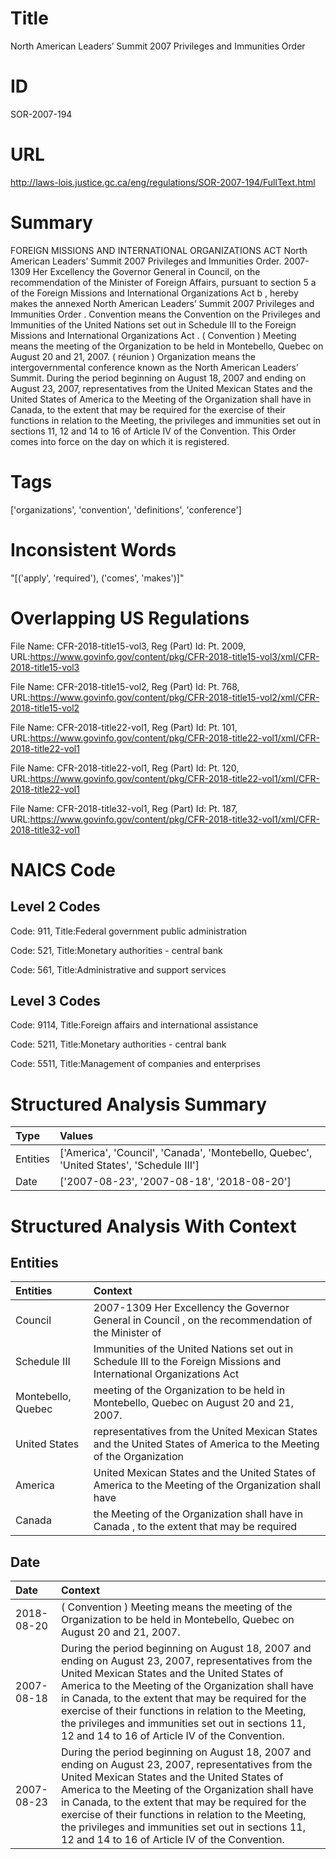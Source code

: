 # Title
North American Leaders’ Summit 2007 Privileges and Immunities Order


# ID
SOR-2007-194

# URL
http://laws-lois.justice.gc.ca/eng/regulations/SOR-2007-194/FullText.html


# Summary
FOREIGN MISSIONS AND INTERNATIONAL ORGANIZATIONS ACT North American Leaders’ Summit 2007 Privileges and Immunities Order.
2007-1309 Her Excellency the Governor General in Council, on the recommendation of the Minister of Foreign Affairs, pursuant to section 5 a  of the  Foreign Missions and International Organizations Act b , hereby makes the annexed  North American Leaders’ Summit 2007 Privileges and Immunities Order .
Convention  means the Convention on the Privileges and Immunities of the United Nations set out in Schedule III to the  Foreign Missions and International Organizations Act .
( Convention ) Meeting  means the meeting of the Organization to be held in Montebello, Quebec on August 20 and 21, 2007.
( réunion ) Organization  means the intergovernmental conference known as the North American Leaders’ Summit.
During the period beginning on August 18, 2007 and ending on August 23, 2007, representatives from the United Mexican States and the United States of America to the Meeting of the Organization shall have in Canada, to the extent that may be required for the exercise of their functions in relation to the Meeting, the privileges and immunities set out in sections 11, 12 and 14 to 16 of Article IV of the Convention.
This Order comes into force on the day on which it is registered.


# Tags
['organizations', 'convention', 'definitions', 'conference']


# Inconsistent Words
"[('apply', 'required'), ('comes', 'makes')]"


# Overlapping US Regulations
File Name: CFR-2018-title15-vol3, Reg (Part) Id: Pt. 2009, URL:https://www.govinfo.gov/content/pkg/CFR-2018-title15-vol3/xml/CFR-2018-title15-vol3

File Name: CFR-2018-title15-vol2, Reg (Part) Id: Pt. 768, URL:https://www.govinfo.gov/content/pkg/CFR-2018-title15-vol2/xml/CFR-2018-title15-vol2

File Name: CFR-2018-title22-vol1, Reg (Part) Id: Pt. 101, URL:https://www.govinfo.gov/content/pkg/CFR-2018-title22-vol1/xml/CFR-2018-title22-vol1

File Name: CFR-2018-title22-vol1, Reg (Part) Id: Pt. 120, URL:https://www.govinfo.gov/content/pkg/CFR-2018-title22-vol1/xml/CFR-2018-title22-vol1

File Name: CFR-2018-title32-vol1, Reg (Part) Id: Pt. 187, URL:https://www.govinfo.gov/content/pkg/CFR-2018-title32-vol1/xml/CFR-2018-title32-vol1




# NAICS Code
## Level 2 Codes
Code: 911, Title:Federal government public administration

Code: 521, Title:Monetary authorities - central bank

Code: 561, Title:Administrative and support services




## Level 3 Codes
Code: 9114, Title:Foreign affairs and international assistance

Code: 5211, Title:Monetary authorities - central bank

Code: 5511, Title:Management of companies and enterprises







# Structured Analysis Summary
| Type     | Values                                                                                  |
|:---------|:----------------------------------------------------------------------------------------|
| Entities | ['America', 'Council', 'Canada', 'Montebello, Quebec', 'United States', 'Schedule III'] |
| Date     | ['2007-08-23', '2007-08-18', '2018-08-20']                                              |


# Structured Analysis With Context
 


## Entities
| Entities           | Context                                                                                                              |
|:-------------------|:---------------------------------------------------------------------------------------------------------------------|
| Council            | 2007-1309 Her Excellency the Governor General in  Council , on the recommendation of the Minister of                 |
| Schedule III       | Immunities of the United Nations set out in Schedule III to the Foreign Missions and International Organizations Act |
| Montebello, Quebec | meeting of the Organization to be held in Montebello, Quebec  on August 20 and 21, 2007.                             |
| United States      | representatives from the United Mexican States and the United States of America to the Meeting of the Organization   |
| America            | United Mexican States and the United States of America to the Meeting of the Organization shall have                 |
| Canada             | the Meeting of the Organization shall have in Canada , to the extent that may be required                            |


## Date
| Date       | Context                                                                                                                                                                                                                                                                                                                                                                                                                          |
|:-----------|:---------------------------------------------------------------------------------------------------------------------------------------------------------------------------------------------------------------------------------------------------------------------------------------------------------------------------------------------------------------------------------------------------------------------------------|
| 2018-08-20 | ( Convention ) Meeting  means the meeting of the Organization to be held in Montebello, Quebec on August 20 and 21, 2007.                                                                                                                                                                                                                                                                                                        |
| 2007-08-18 | During the period beginning on August 18, 2007 and ending on August 23, 2007, representatives from the United Mexican States and the United States of America to the Meeting of the Organization shall have in Canada, to the extent that may be required for the exercise of their functions in relation to the Meeting, the privileges and immunities set out in sections 11, 12 and 14 to 16 of Article IV of the Convention. |
| 2007-08-23 | During the period beginning on August 18, 2007 and ending on August 23, 2007, representatives from the United Mexican States and the United States of America to the Meeting of the Organization shall have in Canada, to the extent that may be required for the exercise of their functions in relation to the Meeting, the privileges and immunities set out in sections 11, 12 and 14 to 16 of Article IV of the Convention. |


